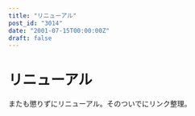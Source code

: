 ```yaml
---
title: "リニューアル"
post_id: "3014"
date: "2001-07-15T00:00:00Z"
draft: false
---
```


# リニューアル

またも懲りずにリニューアル。そのついでにリンク整理。
